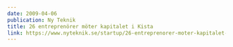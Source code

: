 ```yaml
---
date: 2009-04-06
publication: Ny Teknik
title: 26 entreprenörer möter kapitalet i Kista
link: https://www.nyteknik.se/startup/26-entreprenorer-moter-kapitalet-i-kista-6410998
---
```

